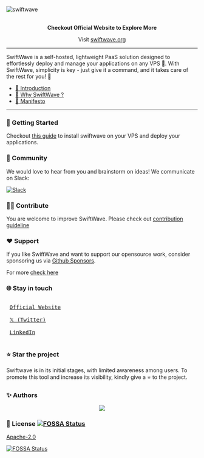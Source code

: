![swiftwave](https://github.com/swiftwave-org/swiftwave/assets/57363826/807a7622-37fd-4951-b177-50b538a45339)

<br>
<div align="center">
   <b>Checkout Official Website to Explore More</b>
   <p>Visit <a href="https://swiftwave.org/">swiftwave.org</a></p>
</div>

---

SwiftWave is a self-hosted, lightweight PaaS solution designed to effortlessly deploy and manage your applications on any VPS 🚀. With SwiftWave, simplicity is key - just give it a command, and it takes care of the rest for you! 👀

- [🌟 Introduction](https://swiftwave.org/docs/)
- [🌊 Why SwiftWave ?](https://swiftwave.org/docs/why_swiftwave)
- [🌱 Manifesto](https://swiftwave.org/docs/manifesto)

---

### 🚀 Getting Started
Checkout [this guide](https://swiftwave.org/docs/getting_started) to install swiftwave on your VPS and deploy your applications.

### 📢 Community
We would love to hear from you and brainstorm on ideas! We communicate on Slack:

[![Slack](https://img.shields.io/badge/chat-on_slack-purple.svg?style=for-the-badge&logo=slack)](https://slack.swiftwave.org/)

### 👩‍💻 Contribute 
You are welcome to improve SwiftWave. Please check out [contribution guideline](https://swiftwave.org/docs/contribution_guideline)

### ❤️ Support 
If you like SwiftWave and want to support our opensource work, consider sponsoring us via [Github Sponsors](https://github.com/sponsors/tanmoysrt).

For more [check here](https://swiftwave.org/docs/support_us)

### 🌐 Stay in touch 
<kbd> <br> [Official Website](https://swiftwave.org/) <br> </kbd> <kbd> <br> [𝕏 (Twitter)](https://twitter.com/SwiftWaveOrg) <br> </kbd> <kbd> <br> [LinkedIn](https://www.linkedin.com/company/swiftwave-org) <br> </kbd>

### ⭐ Star the project

Swiftwave is in its initial stages, with limited awareness among users. To promote this tool and increase its visibility, kindly give a ⭐ to the project.

### ✨ Authors

<div align="center">
    <a href="https://github.com/usebruno/bruno/graphs/contributors">
        <img src="https://contrib.rocks/image?repo=swiftwave-org/swiftwave" />
    </a>
</div>


### 📄 License [![FOSSA Status](https://app.fossa.com/api/projects/git%2Bgithub.com%2Fswiftwave-org%2Fswiftwave.svg?type=shield)](https://app.fossa.com/projects/git%2Bgithub.com%2Fswiftwave-org%2Fswiftwave?ref=badge_shield)

[Apache-2.0](LICENSE)


[![FOSSA Status](https://app.fossa.com/api/projects/git%2Bgithub.com%2Fswiftwave-org%2Fswiftwave.svg?type=large)](https://app.fossa.com/projects/git%2Bgithub.com%2Fswiftwave-org%2Fswiftwave?ref=badge_large)
